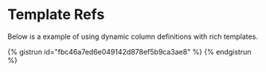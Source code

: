 # Template Refs

Below is a example of using dynamic column definitions with rich templates.

{% gistrun id="fbc46a7ed6e049142d878ef5b9ca3ae8" %}
{% endgistrun %}
